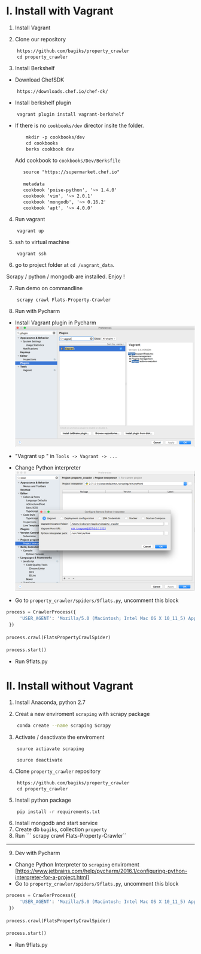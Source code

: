 I. Install with Vagrant
===========

1. Install Vagrant

2. Clone our repository

```
	https://github.com/bagiks/property_crawler
	cd property_crawler
```

3. Install Berkshelf

- Download ChefSDK
```
    https://downloads.chef.io/chef-dk/
```

- Install berkshelf plugin

```
    vagrant plugin install vagrant-berkshelf
```

- If there is no `cookbooks/dev` director insite the folder.
    ```
        mkdir -p cookbooks/dev
        cd cookbooks
        berks cookbook dev
     ```
     
    Add cookbook to `cookbooks/Dev/Berksfile`
     ```
        source "https://supermarket.chef.io"

        metadata
        cookbook 'poise-python', '~> 1.4.0'
        cookbook 'vim', '~> 2.0.1'
        cookbook 'mongodb', '~> 0.16.2'
        cookbook 'apt', '~> 4.0.0'

     ```

4. Run vagrant

```
    vagrant up
```

5. ssh to virtual machine

```
    vagrant ssh
```

6. go to project folder at `cd /vagrant_data`.

Scrapy / python / mongodb are installed. Enjoy !

7. Run demo on commandline

```
    scrapy crawl Flats-Property-Crawler
```

8. Run with Pycharm

- Install Vagrant plugin in Pycharm
![](./vagrant_plugin.png)
- "Vagrant up " in `Tools -> Vagrant -> ...`

- Change Python interpreter
![](./py_interpreter.png)


- Go to `property_crawler/spiders/9flats.py`, uncomment this block
```python
process = CrawlerProcess({
     'USER_AGENT': 'Mozilla/5.0 (Macintosh; Intel Mac OS X 10_11_5) AppleWebKit/537.36 (KHTML, like Gecko) Chrome/50.0.2661.102 Safari/537.36'
 })

process.crawl(FlatsPropertyCrawlSpider)

process.start()
```
- Run 9flats.py 


II. Install without Vagrant
===========
1. Install Anaconda, python 2.7

2. Creat a new enviroment `scraping` with scrapy package

```bash
	conda create --name scraping Scrapy
```
3. Activate / deactivate the enviroment
``` 
	source actiavate scraping
```
```
	source deactivate
```
4. Clone `property_crawler` repository
```
	https://github.com/bagiks/property_crawler
	cd property_crawler
```
5. Install python package
```
	pip install -r requirements.txt
```
6. Install mongodb and start service
7. Create db `bagiks`, collection `property`
8. Run 
	``` scrapy crawl Flats-Property-Crawler``

---
9. Dev with Pycharm
- Change Python Interpreter to `scraping` enviroment
[https://www.jetbrains.com/help/pycharm/2016.1/configuring-python-interpreter-for-a-project.html]
- Go to `property_crawler/spiders/9flats.py`, uncomment this block
```python
process = CrawlerProcess({
     'USER_AGENT': 'Mozilla/5.0 (Macintosh; Intel Mac OS X 10_11_5) AppleWebKit/537.36 (KHTML, like Gecko) Chrome/50.0.2661.102 Safari/537.36'
 })

process.crawl(FlatsPropertyCrawlSpider)

process.start()
```
- Run 9flats.py 
